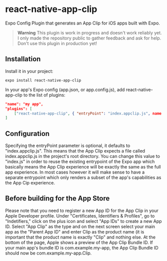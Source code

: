 # react-native-app-clip

Expo Config Plugin that generates an App Clip for iOS apps built with Expo.

> **Warning** This plugin is work in progress and doesn't work reliably yet. I only made the repository public to gather feedback and ask for help. Don't use this plugin in production yet!

## Installation

Install it in your project:

```
expo install react-native-app-clip
```

In your app's Expo config (app.json, or app.config.js), add react-native-app-clip to the list of plugins:

```app.json
"name": "my app",
"plugins": [
    ["react-native-app-clip", { "entryPoint": "index.appclip.js", name: "RN App Clip" }]
]
```

## Configuration

Specifying the entryPoint parameter is optional, it defaults to "index.appclip.js". This means that the App Clip expects a file called index.appclip.js in the project's root directory. You can change this value to "index.js" in order to reuse the existing entrypoint of the Expo app which basically means the App Clip experience will be exactly the same as the full app experience. In most cases however it will make sense to have a separate entrypoint which only renders a subset of the app's capabilities as the App Cip experience.

## Before building for the App Store

Please note that you need to register a new App ID for the App Clip in your Apple Developer profile. Under "Certificates, Identifiers & Profiles", go to "Indetifiers," click on the plus icon and select "App IDs" to create a new App ID. Select "App Clip" as the type and on the next screen select your main app as the "Parent App ID" and enter Clip as the product name (it is important that the product name is exactly "Clip" and nothing else. At the bottom of the page, Apple shows a preview of the App Clip Bundle ID. If your main app's bundle ID is com.example.my-app, the App Clip Bundle ID should now be com.example.my-app.Clip.
